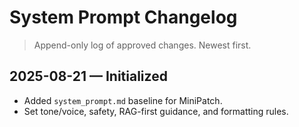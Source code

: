 # System Prompt Changelog
> Append-only log of approved changes. Newest first.

## 2025-08-21 — Initialized
- Added `system_prompt.md` baseline for MiniPatch.
- Set tone/voice, safety, RAG-first guidance, and formatting rules.
